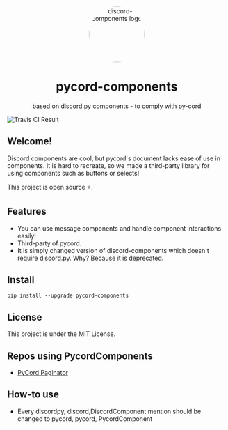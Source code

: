 <div align="center">
    <a href="https://pypi.org/project/discord-components"><img src="https://raw.githubusercontent.com/kiki7000/discord.py-components/master/.github/logo.png" alt="discord-components logo" height="128" style="border-radius: 50%"></a>
    <h1>pycord-components</h1>
    <p>based on discord.py components - to comply with py-cord</p>
</div>
<img src="https://app.travis-ci.com/Leek5/pycord-components.svg?branch=master" alt="Travis CI Result">

## Welcome!

Discord components are cool, but pycord's document lacks ease of use in components. It
is hard to recreate, so we made a third-party library for using components such as
buttons or selects!

This project is open source ⭐.

## Features

- You can use message components and handle component interactions easily!
- Third-party of pycord.
- It is simply changed version of discord-components which doesn't require discord.py. Why? Because it is deprecated.

## Install

```
pip install --upgrade pycord-components
```

## License

This project is under the MIT License.

## Repos using PycordComponents
 * <a href="https://github.com/SpaceDEVofficial/pycord-paginator">PyCord Paginator</a>

## How-to use
 * Every discordpy, discord,DiscordComponent mention should be changed to pycord, pycord, PycordComponent
